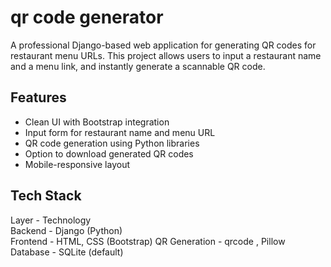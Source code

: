 # qr code generator
A professional Django-based web application for generating QR codes for restaurant menu URLs. This project allows users to input a restaurant name and a menu link, and instantly generate a scannable QR code.


## Features

- Clean UI with Bootstrap integration
- Input form for restaurant name and menu URL
- QR code generation using Python libraries
- Option to download generated QR codes
- Mobile-responsive layout


## Tech Stack

 Layer         - Technology         
 Backend       - Django (Python)    
 Frontend      - HTML, CSS (Bootstrap) 
 QR Generation - qrcode , Pillow 
 Database      - SQLite (default)   
